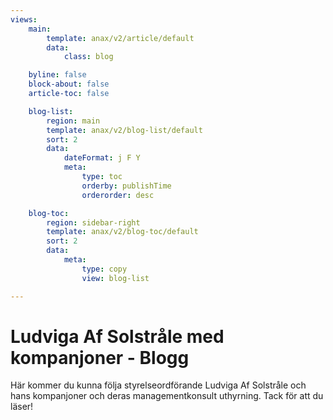 ```yaml
---
views:
    main:
        template: anax/v2/article/default
        data:
            class: blog

    byline: false
    block-about: false
    article-toc: false

    blog-list:
        region: main
        template: anax/v2/blog-list/default
        sort: 2
        data:
            dateFormat: j F Y
            meta:
                type: toc
                orderby: publishTime
                orderorder: desc

    blog-toc:
        region: sidebar-right
        template: anax/v2/blog-toc/default
        sort: 2
        data:
            meta:
                type: copy
                view: blog-list

---
```

Ludviga Af Solstråle med kompanjoner - Blogg
===========================

Här kommer du kunna följa styrelseordförande Ludviga Af Solstråle och hans kompanjoner och deras managementkonsult uthyrning.
Tack för att du läser!
